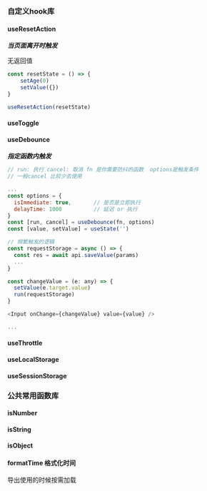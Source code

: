 ### 自定义hook库


#### useResetAction

***当页面离开时触发***

无返回值

```js
const resetState = () => {
    setAge(0)
    setValue({})
}

useResetAction(resetState)
```

#### useToggle

#### useDebounce

***指定函数内触发***

```js
// run: 执行 cancel: 取消 fn 是你需要防抖的函数  options是触发条件
// 一般cancel 比较少去使用

...
const options = {
  isImmediate: true,       // 是否是立即执行
  delayTime: 1000          // 延迟 or 执行
}
const [run, cancel] = useDebounce(fn, options)
const [value, setValue] = useState('')

// 频繁触发的逻辑
const requestStorage = async () => {
  const res = await api.saveValue(params)
  ...  
}

const changeValue = (e: any) => {
  setValue(e.target.value)
  run(requestStorage)
}

<Input onChange={changeValue} value={value} />

...
```

#### useThrottle

#### useLocalStorage

#### useSessionStorage


### 公共常用函数库


#### isNumber

#### isString

#### isObject

#### formatTime 格式化时间


导出使用的时候按需加载
